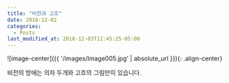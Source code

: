 ```yaml
---
title: "비전과 고흐"
date: 2018-12-02
categories:
  - Posts
last_modified_at: 2018-12-03T12:45:25-05:00
---
```

![image-center]({{ '/images/Image005.jpg' | absolute_url }}){: .align-center}

비전의 방에는 의자 두개와 고흐의 그림만이 있습니다.
